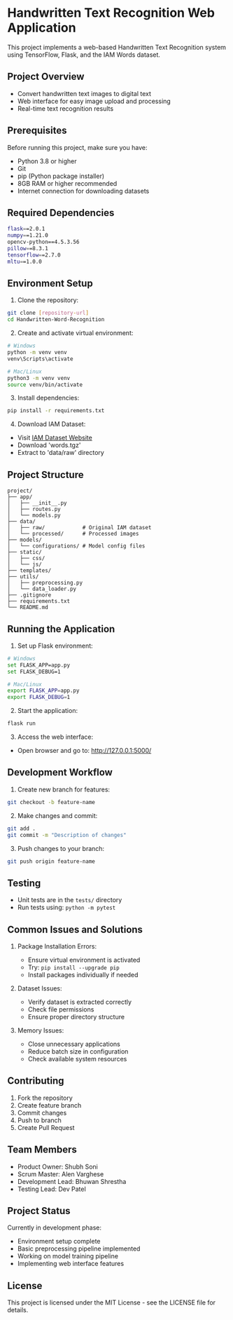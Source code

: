 # Handwritten Text Recognition Web Application

This project implements a web-based Handwritten Text Recognition system using TensorFlow, Flask, and the IAM Words dataset.

## Project Overview
- Convert handwritten text images to digital text
- Web interface for easy image upload and processing
- Real-time text recognition results

## Prerequisites
Before running this project, make sure you have:
- Python 3.8 or higher
- Git
- pip (Python package installer)
- 8GB RAM or higher recommended
- Internet connection for downloading datasets

## Required Dependencies
```bash
flask==2.0.1
numpy==1.21.0
opencv-python==4.5.3.56
pillow==8.3.1
tensorflow==2.7.0
mltu==1.0.0
```

## Environment Setup

1. Clone the repository:
```bash
git clone [repository-url]
cd Handwritten-Word-Recognition
```

2. Create and activate virtual environment:
```bash
# Windows
python -m venv venv
venv\Scripts\activate

# Mac/Linux
python3 -m venv venv
source venv/bin/activate
```

3. Install dependencies:
```bash
pip install -r requirements.txt
```

4. Download IAM Dataset:
- Visit [IAM Dataset Website](https://fki.tic.heia-fr.ch/databases/iam-handwriting-database)
- Download 'words.tgz'
- Extract to 'data/raw' directory

## Project Structure
```
project/
├── app/
│   ├── __init__.py
│   ├── routes.py
│   └── models.py
├── data/
│   ├── raw/            # Original IAM dataset
│   └── processed/      # Processed images
├── models/
│   └── configurations/ # Model config files
├── static/
│   ├── css/
│   └── js/
├── templates/
├── utils/
│   ├── preprocessing.py
│   └── data_loader.py
├── .gitignore
├── requirements.txt
└── README.md
```

## Running the Application

1. Set up Flask environment:
```bash
# Windows
set FLASK_APP=app.py
set FLASK_DEBUG=1

# Mac/Linux
export FLASK_APP=app.py
export FLASK_DEBUG=1
```

2. Start the application:
```bash
flask run
```

3. Access the web interface:
- Open browser and go to: http://127.0.0.1:5000/

## Development Workflow

1. Create new branch for features:
```bash
git checkout -b feature-name
```

2. Make changes and commit:
```bash
git add .
git commit -m "Description of changes"
```

3. Push changes to your branch:
```bash
git push origin feature-name
```

## Testing
- Unit tests are in the `tests/` directory
- Run tests using: `python -m pytest`

## Common Issues and Solutions

1. Package Installation Errors:
   - Ensure virtual environment is activated
   - Try: `pip install --upgrade pip`
   - Install packages individually if needed

2. Dataset Issues:
   - Verify dataset is extracted correctly
   - Check file permissions
   - Ensure proper directory structure

3. Memory Issues:
   - Close unnecessary applications
   - Reduce batch size in configuration
   - Check available system resources

## Contributing
1. Fork the repository
2. Create feature branch
3. Commit changes
4. Push to branch
5. Create Pull Request

## Team Members
- Product Owner: Shubh Soni
- Scrum Master: Alen Varghese
- Development Lead: Bhuwan Shrestha
- Testing Lead: Dev Patel

## Project Status
Currently in development phase:
- Environment setup complete
- Basic preprocessing pipeline implemented
- Working on model training pipeline
- Implementing web interface features

## License
This project is licensed under the MIT License - see the LICENSE file for details.
